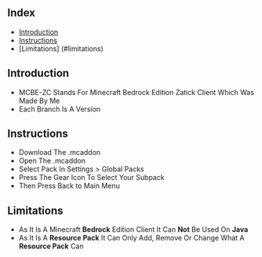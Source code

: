 ## Index
- [Introduction](#introduction)
- [Instructions](#instructions)
- [Limitations] (#limitations)

## Introduction
- MCBE-ZC Stands For Minecraft Bedrock Edition Zatick Client Which Was Made By Me
- Each Branch Is A Version

## Instructions
- Download The .mcaddon
- Open The .mcaddon
- Select Pack In Settings > Global Packs
- Press The Gear Icon To Select Your Subpack
- Then Press Back to Main Menu

## Limitations
- As It Is A Minecraft **Bedrock** Edition Client It Can **Not** Be Used On **Java**
- As It Is A **Resource Pack** It Can Only Add, Remove Or Change What A **Resource Pack** Can
